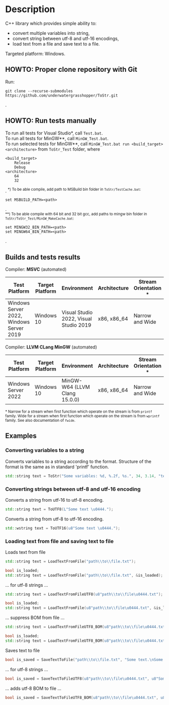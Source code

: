 # Description
C++ library which provides simple ability to:
- convert multiple variables into string,
- convert string between utf-8 and utf-16 encodings,
- load text from a file and save text to a file.

Targeted platform: Windows.

## HOWTO: Proper clone repository with Git
Run:
```
git clone --recurse-submodules https://github.com/underwatergrasshopper/ToStr.git
```
.

## HOWTO: Run tests manually
To run all tests for Visual Studio\*, call `Test.bat`.             
To run all tests for MinGW\*\*, call `MinGW_Test.bat`.     
To run selected tests for MinGW\*\*, call `MinGW_Test.bat run <build_target> <architecture>` from `ToStr_Test` folder, where
```
<build_target>
    Release
    Debug
<architecture>
    64
    32
```
.
<sup>\*) To be able compile, add path to MSBuild bin folder in `ToStr/TestCache.bat`:
```
set MSBUILD_PATH=<path>
```
.
</sup>        
<sup>\*\*) To be able compile with 64 bit and 32 bit gcc, add paths to mingw bin folder in `ToStr/ToStr_Test/MinGW_MakeCache.bat`:
```
set MINGW32_BIN_PATH=<path>
set MINGW64_BIN_PATH=<path>
```
.
</sup>

## Builds and tests results

Compiler: **MSVC** (automated)

| Test Platform | Target Platform | Environment | Architecture | Stream Orientation \* | Build and Test |
|-|-|-|-|-|-|
| Windows Server 2022, Windows Server 2019 | Windows 10 |  Visual Studio 2022, Visual Studio  2019 | x86, x86_64 | Narrow and Wide | [![Build and Test](https://github.com/underwatergrasshopper/TrivialTestKit/actions/workflows/build_and_test.yml/badge.svg)](https://github.com/underwatergrasshopper/ToStr/actions/workflows/build_and_test.yml) |

 Compiler: **LLVM CLang MinGW** (automated)

| Test Platform | Target Platform | Environment | Architecture | Stream Orientation \* | Build and Test |
|-|-|-|-|-|-|
| Windows Server 2022 | Windows 10 | MinGW-W64 (LLVM Clang 15.0.0) | x86, x86_64 | Narrow and Wide |  [![Build and Test (MinGW)](https://github.com/underwatergrasshopper/TrivialTestKit/actions/workflows/build_and_test_mingw.yml/badge.svg)](https://github.com/underwatergrasshopper/ToStr/actions/workflows/build_and_test_mingw.yml) |

<sup>\* Narrow for a stream when first function which operate on the stream is from `printf` family.
Wide for a stream when first function which operate on the stream is from `wprintf` family. See also documentation of `fwide`.</sup>

## Examples 
### Converting variables to a string

Converts variables to a string according to the format. Structure of the format is the same as in standard 'printf' function.

```c++
std::string text = ToStr("Some variables: %d, %.2f, %s.", 34, 3.14, "text");
```

### Converting strings between utf-8 and utf-16 encoding

Converts a string from utf-16 to utf-8 encoding.

```c++
std::string text = ToUTF8(L"Some text \u0444.");
```

Converts a string from utf-8 to utf-16 encoding.

```c++
std::wstring text = ToUTF16(u8"Some text \u0444.");
```

### Loading text from file and saving text to file

Loads text from file

```c++
std::string text = LoadTextFromFile("path\\to\\file.txt");
```

```c++
bool is_loaded;
std::string text = LoadTextFromFile("path\\to\\file.txt", &is_loaded);
```
... for utf-8 strings ...

```c++
std::string text = LoadTextFromFileUTF8(u8"path\\to\\file\u0444.txt");
```

```c++
bool is_loaded;
std::string text = LoadTextFromFile(u8"path\\to\\file\u0444.txt", &is_loaded);
```

... suppress BOM from file ...

```c++
std::string text = LoadTextFromFileUTF8_BOM(u8"path\\to\\file\u0444.txt");
```

```c++
bool is_loaded;
std::string text = LoadTextFromFileUTF8_BOM(u8"path\\to\\file\u0444.txt", &is_loaded);
```

Saves text to file

```c++
bool is_saved = SaveTextToFile("path\\to\\file.txt", "Some text.\nSome other text.");
```

... for utf-8 strings ...

```c++
bool is_saved = SaveTextToFileUTF8(u8"path\\to\\file\u0444.txt", u8"Some text \u0444.\nSome other text.");
```

... adds utf-8 BOM to file ...

```c++
bool is_saved = SaveTextToFileUTF8_BOM(u8"path\\to\\file\u0444.txt", u8"Some text \u0444.\nSome other text.");
```







